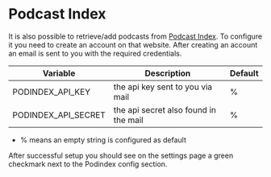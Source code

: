 # Podcast Index

It is also possible to retrieve/add podcasts from [Podcast Index](https://podcastindex.org/).
To configure it you need to create an account on that website. After creating an account an email is sent to you with the required credentials.


| Variable            | Description                           | Default |
|---------------------|---------------------------------------|---------|
| PODINDEX_API_KEY    | the api key sent to you via mail      | %       |
| PODINDEX_API_SECRET | the api secret also found in the mail | %       |

* % means an empty string is configured as default

After successful setup you should see on the settings page a green checkmark next to the Podindex config section.